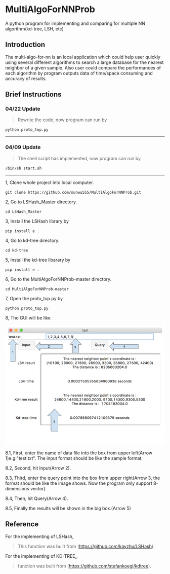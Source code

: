 # MultiAlgoForNNProb
A python program for implementing and comparing for multiple NN algorithm(kd-tree, LSH, etc) 

Introduction
---

The multi-algo-for-nn is an local application which could help user quickly using several different algorithms to search a large database for the nearest neighbor of a given sample. Also user could compare the performances of each algorithm by program outputs data of time/space consuming and accuracy of results.

Brief Instructions
---
### 04/22 Update
>Rewrite the code, now program can run by

    python proto_top.py
---
### 04/09 Update
>The shell script has implemented, now program can run by 
    
    /bin/sh start.sh
---

1, Clone whole project into local computer.

    git clone https://github.com/sunwu555/MultiAlgoForNNProb.git
    
2, Go to LSHash_Master directory. 
    
    cd LSHash_Master
        
3, Install the LSHash library by

    pip install e .
    
4, Go to kd-tree directory.

    cd kd-tree
    
5, Install the kd-tree libarary by 

    pip install e .
    
6, Go to the MultiAlgoForNNProb-master directory.

    cd MultiAlgoForNNProb-master

7, Open the proto_top.py by

    python proto_top.py

8, The GUI will be like

![](https://github.com/sunwu555/MultiAlgoForNNProb/blob/master/UI.png)
    
8.1, First, enter the name of data file into the box from upper left(Arrow 1)e.g:"test.txt". The input format should be like the sample format.

8.2, Second, hit Input(Arrow 2).

8.3, Third, enter the query point into the box from upper right(Arrow 3, the format should be like the image shows. Now the program only support 8-dimensions vector).

8.4, Then, hit Query(Arrow 4).

8.5, Finally the results will be shown in the big box.(Arrow 5)

Reference
---

For the implementing of LSHash, 

>This function was built from (https://github.com/kayzhu/LSHash).

For the implementing of KD-TREE,, 

> function was built from (https://github.com/stefankoegl/kdtree).
